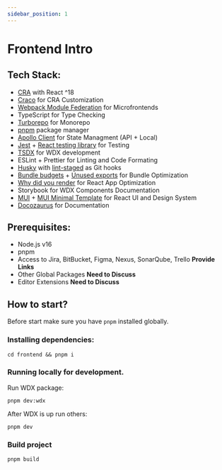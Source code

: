 ```yaml
---
sidebar_position: 1
---
```


# Frontend Intro

## Tech Stack:

- [CRA](https://create-react-app.dev/) with React ^18
- [Craco](https://github.com/gsoft-inc/craco) for CRA Customization
- [Webpack Module Federation](https://webpack.js.org/concepts/module-federation/) for Microfrontends
- TypeScript for Type Checking
- [Turborepo](https://turborepo.org/) for Monorepo
- [pnpm](https://pnpm.io/) package manager
- [Apollo Client](https://www.apollographql.com/docs/react/) for State Managment (API + Local)
- [Jest](https://jestjs.io/) + [React testing library](https://testing-library.com/) for Testing
- [TSDX](https://tsdx.io/) for WDX development
- ESLint + Prettier for Linting and Code Formating
- [Husky](https://typicode.github.io/husky/#/) with [lint-staged](https://github.com/okonet/lint-staged) as Git hooks
- [Bundle budgets](https://web.dev/codelab-setting-performance-budgets-with-webpack/) + [Unused exports](https://github.com/pzavolinsky/ts-unused-exports) for Bundle Optimization
- [Why did you render](https://github.com/welldone-software/why-did-you-render) for React App Optimization
- Storybook for WDX Components Documentation
- [MUI](https://mui.com/) + [MUI Minimal Template](https://mui.com/store/items/minimal-dashboard/) for React UI and Design System
- [Docozaurus](https://docusaurus.io/) for Documentation

## Prerequisites:

- Node.js v16
- pnpm
- Access to Jira, BitBucket, Figma, Nexus, SonarQube, Trello **Provide Links**
- Other Global Packages **Need to Discuss**
- Editor Extensions **Need to Discuss**

## How to start?

Before start make sure you have `pnpm` installed globally.

### Installing dependencies:

    cd frontend && pnpm i

### Running locally for development.

Run WDX package:

    pnpm dev:wdx

After WDX is up run others:

    pnpm dev

### Build project

    pnpm build
